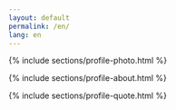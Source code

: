 ```yaml
---
layout: default
permalink: /en/
lang: en
---
```

{% include sections/profile-photo.html %}

{% include sections/profile-about.html %}

{% include sections/profile-quote.html %}
